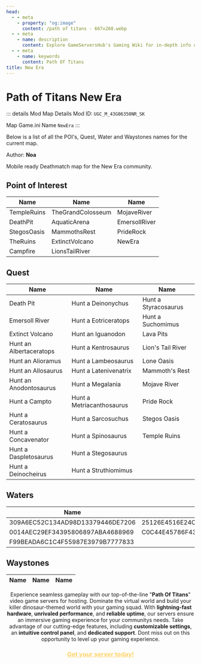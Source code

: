 ```yaml
---
head:
  - - meta
    - property: "og:image"
      content: /path of titans - 667x260.webp
  - - meta
    - name: description
      content: Explore GameServersHub's Gaming Wiki for in-depth info on Path of Titans. Find details on gameplay, features, and updates for the ultimate dino MMO adventure!
  - - meta
    - name: keywords
      content: Path Of Titans
title: New Era
---
```


# Path of Titans New Era

::: details Mod Map Details
Mod ID: `UGC_M_43G06350NR_SK`

Map Game.ini Name `NewEra`
:::

Below is a list of all the POI's, Quest, Water and Waystones names for the current map.

Author: **Noa**

Mobile ready Deathmatch map for the New Era community.

## Point of Interest

| Name        | Name              | Name          |
| ----------- | ----------------- | ------------- |
| TempleRuins | TheGrandColosseum | MojaveRiver   |
| DeathPit    | AquaticArena      | EmersollRiver |
| StegosOasis | MammothsRest      | PrideRock     |
| TheRuins    | ExtinctVolcano    | NewEra        |
| Campfire    | LionsTailRiver    |               |

## Quest

| Name                    | Name                      | Name                 |
| ----------------------- | ------------------------- | -------------------- |
| Death Pit               | Hunt a Deinonychus        | Hunt a Styracosaurus |
| Emersoll River          | Hunt a Eotriceratops      | Hunt a Suchomimus    |
| Extinct Volcano         | Hunt an Iguanodon         | Lava Pits            |
| Hunt an Albertaceratops | Hunt a Kentrosaurus       | Lion's Tail River    |
| Hunt an Alioramus       | Hunt a Lambeosaurus       | Lone Oasis           |
| Hunt an Allosaurus      | Hunt a Latenivenatrix     | Mammoth's Rest       |
| Hunt an Anodontosaurus  | Hunt a Megalania          | Mojave River         |
| Hunt a Campto           | Hunt a Metriacanthosaurus | Pride Rock           |
| Hunt a Ceratosaurus     | Hunt a Sarcosuchus        | Stegos Oasis         |
| Hunt a Concavenator     | Hunt a Spinosaurus        | Temple Ruins         |
| Hunt a Daspletosaurus   | Hunt a Stegosaurus        |                      |
| Hunt a Deinocheirus     | Hunt a Struthiomimus      |                      |

## Waters

| Name                             | Name                             |
| -------------------------------- | -------------------------------- |
| 309A6EC52C134AD98D13379446DE7206 | 25126E4516E24C4D9B256BEE4F4FA2F7 |
| 0014AEC29EF34395806897ABA4688969 | C0C44E45786F4388B07B3CEFB53B76A1 |
| F99BEADA6C1C4F55987E3979B7777833 |

## Waystones

| Name | Name | Name |
| ---- | ---- | ---- |

<p style="text-align: center;"><span data-preserver-spaces="true">Experience seamless gameplay with our top-of-the-line "</span><strong><span data-preserver-spaces="true">Path Of Titans</span></strong><span data-preserver-spaces="true">" video game servers for hosting. Dominate the virtual world and build your killer dinosaur-themed world with your gaming squad. </span><span data-preserver-spaces="true">With </span><strong><span data-preserver-spaces="true">lightning-fast hardware</span></strong><span data-preserver-spaces="true">, </span><strong><span data-preserver-spaces="true">unrivaled performance</span></strong><span data-preserver-spaces="true">, and </span><strong><span data-preserver-spaces="true">reliable uptime</span></strong><span data-preserver-spaces="true">, our servers ensure an immersive gaming experience for your communitys needs. </span><span data-preserver-spaces="true">Take advantage of our cutting-edge features, including </span><strong><span data-preserver-spaces="true">customizable settings</span></strong><span data-preserver-spaces="true">, an </span><strong><span data-preserver-spaces="true">intuitive control panel</span></strong><span data-preserver-spaces="true">, and </span><strong><span data-preserver-spaces="true">dedicated support</span></strong><span data-preserver-spaces="true">. Dont miss out on this opportunity to level up your gaming experience.</span></p>
<h3 style="text-align: center;"><span style="color: #ffd369;"><a style="color: #ffd369;" href="https://gameservershub.com/hostin./path-of-titans/"><strong>Get your server today!</strong></a></span></h3>

